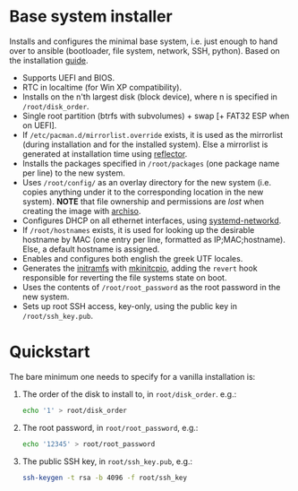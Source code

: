 # Base system installer

Installs and configures the minimal base system, i.e. just enough to hand over
to ansible (bootloader, file system, network, SSH, python). Based on the
installation [guide](https://wiki.archlinux.org/index.php/Installation_guide).

- Supports UEFI and BIOS.
- RTC in localtime (for Win XP compatibility).
- Installs on the n'th largest disk (block device), where n is specified in
  `/root/disk_order`.
- Single root partition (btrfs with subvolumes) + swap [+ FAT32 ESP when on
  UEFI].
- If `/etc/pacman.d/mirrorlist.override` exists, it is used as the mirrorlist
  (during installation and for the installed system). Else a mirrorlist is
  generated at installation time using
  [reflector](https://wiki.archlinux.org/index.php/Reflector).
- Installs the packages specified in `/root/packages` (one package name per
  line) to the new system.
- Uses `/root/config/` as an overlay directory for the new system (i.e. copies
  anything under it to the corresponding location in the new system). **NOTE**
  that file ownership and permissions are _lost_ when creating the image with
  [archiso](https://wiki.archlinux.org/index.php/Archiso#Adding_files_to_image).
- Configures DHCP on all ethernet interfaces, using
  [systemd-networkd](https://wiki.archlinux.org/index.php/Systemd-networkd).
- If `/root/hostnames` exists, it is used for looking up the desirable hostname
  by MAC (one entry per line, formatted as IP;MAC;hostname). Else, a default
  hostname is assigned.
- Enables and configures both english the greek UTF locales.
- Generates the
  [initramfs](https://wiki.archlinux.org/index.php/Arch_boot_process#initramfs)
  with [mkinitcpio](https://wiki.archlinux.org/index.php/Mkinitcpio), adding the
  `revert` hook responsible for reverting the file systems state on boot.
- Uses the contents of `/root/root_password` as the root password in the new
  system.
- Sets up root SSH access, key-only, using the public key in
  `/root/ssh_key.pub`.

# Quickstart

The bare minimum one needs to specify for a vanilla installation is:

1. The order of the disk to install to, in `root/disk_order`. e.g.:

   ```sh
   echo '1' > root/disk_order
   ```

1. The root password, in `root/root_password`, e.g.:

   ```sh
   echo '12345' > root/root_password
   ```

1. The public SSH key, in `root/ssh_key.pub`, e.g.:

   ```sh
   ssh-keygen -t rsa -b 4096 -f root/ssh_key
   ```
